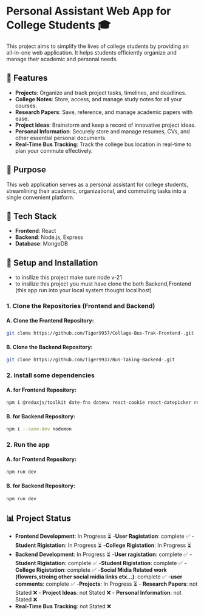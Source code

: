 # Personal Assistant Web App for College Students 🎓

This project aims to simplify the lives of college students by providing an all-in-one web application. It helps students efficiently organize and manage their academic and personal needs.

## 🌟 Features

- **Projects**: Organize and track project tasks, timelines, and deadlines.  
- **College Notes**: Store, access, and manage study notes for all your courses.  
- **Research Papers**: Save, reference, and manage academic papers with ease.  
- **Project Ideas**: Brainstorm and keep a record of innovative project ideas.  
- **Personal Information**: Securely store and manage resumes, CVs, and other essential personal documents.  
- **Real-Time Bus Tracking**: Track the college bus location in real-time to plan your commute effectively.
 
## 🚀 Purpose

This web application serves as a personal assistant for college students, streamlining their academic, organizational, and commuting tasks into a single convenient platform.

## 🔧 Tech Stack

- **Frontend**: React  
- **Backend**: Node.js, Express  
- **Database**: MongoDB  

## 📂 Setup and Installation
- to insilize this project make sure node v-21
- to insilize this project you must have clone the both Backend,Frontend (this app run into your local system thought locallhost)
  
### 1. Clone the Repositories (Frontend and Backend)

#### A. Clone the Frontend Repository:  
```bash
git clone https://github.com/Tiger9937/Collage-Bus-Trak-Frontend-.git
```

#### B. Clone the Backend Repository:  
```bash
git clone https://github.com/Tiger9937/Bus-Taking-Backend-.git
```
### 2. install some dependencies
#### A. for Frontend Repository:
```bash
npm i @reduxjs/toolkit date-fns dotenv react-cookie react-datepicker react-dom react-hook-form react-redux react-transition-group redux
```
#### B. for Backend Repository:
```bash
npm i --save-dev nodemon
```

### 2. Run the app
#### A. for Frontend Repository:
```bash
npm run dev
```
#### B. for Backend Repository:
```bash
npm run dev
```
## 📊 Project Status

- **Frontend Development**: In Progress ⏳
      -**User Ragistation**: complete ✅
      -**Student Rigistation**: In Progress ⏳
      -**College Rigistation**: In Progress ⏳
- **Backend Development**: In Progress ⏳
      -**User ragistation**: complete ✅
      -**Student Rigistation**: complete ✅
      -**Student Rigistation**: complete ✅
      -**College Rigistation**: complete ✅
      -**Social Midia Related work (flowers,stroing other social midia links etx...)**: complete ✅
      -**user comments**: complete ✅
      -**Projects**: In Progress ⏳
      - **Research Papers**: not Stated ❌
      - **Project Ideas**: not Stated ❌
      - **Personal Information**: not Stated ❌
- **Real-Time Bus Tracking**: not Stated ❌




